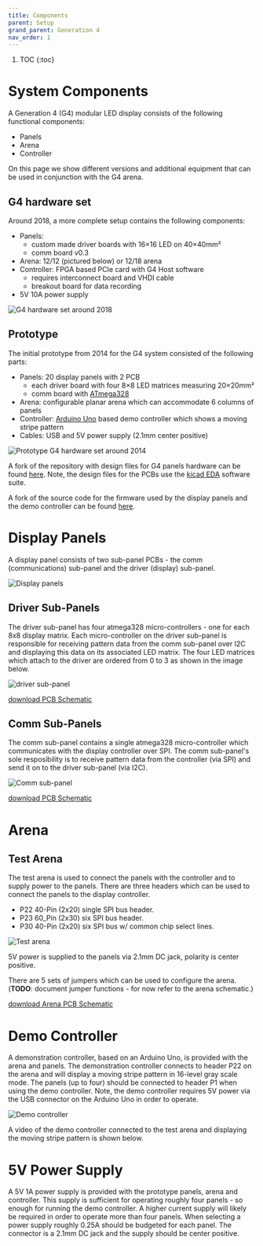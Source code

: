 ```yaml
---
title: Components
parent: Setup
grand_parent: Generation 4
nav_order: 1
---
```


1. TOC
{:toc}


# System Components

A Generation 4 (G4) modular LED display consists of the following functional components:

- Panels
- Arena
- Controller

On this page we show different versions and additional equipment that can be used in conjunction with the G4 arena.

## G4 hardware set

Around 2018, a more complete setup contains the following components:

- Panels:
    - custom made driver boards with 16×16 LED on 40×40mm²
    - comm board v0.3
- Arena: 12/12 (pictured below) or 12/18 arena
- Controller: FPGA based PCIe card with G4 Host software
    - requires interconnect board and VHDI cable
    - breakout board for data recording
- 5V 10A power supply

![G4 hardware set around 2018](../assets/G4_hardware-overview.jpg)

## Prototype

The initial prototype from 2014 for the G4 system consisted of the following parts:

- Panels: 20 display panels with 2 PCB
    - each driver board with four 8×8 LED matrices measuring 20×20mm²
    - comm board with [ATmega328](https://www.microchip.com/wwwproducts/en/ATmega328)
- Arena: configurable planar arena which can accommodate 6 columns of panels
- Controller: [Arduino Uno](https://en.wikipedia.org/wiki/Arduino_Uno) based demo controller which shows a moving stripe pattern
- Cables: USB and 5V power supply (2.1mm center positive)

![Prototype G4 hardware set around 2014](../assets/coleman_bundle.png)


A fork of the repository with design files for G4 panels hardware can be found [here](https://github.com/floesche/panels_g4_hardware). Note, the design files for the PCBs use the [kicad EDA](https://kicad-pcb.org/) software suite.

A fork of the source code for the firmware used by the display panels and the demo controller can be found [here](https://github.com/floesche/panels_g4_firmware). 

# Display Panels

A display panel consists of two sub-panel PCBs - the comm (communications) sub-panel and  the driver (display) sub-panel. 

![Display panels](../assets/display_panels.png)

## Driver Sub-Panels

The driver sub-panel has four atmega328 micro-controllers - one for each 8x8
display matrix. Each micro-controller on the driver sub-panel is responsible
for receiving pattern data from the comm sub-panel over I2C and displaying this
data on its associated LED matrix. The four LED matrices which attach
to the driver are ordered from  0 to 3 as shown in the image below. 


![driver sub-panel](../assets/atmega_driver_front.png)

[download PCB Schematic](../assets/driver.pdf)

## Comm Sub-Panels

The comm sub-panel contains a single atmega328 micro-controller which
communicates with the display controller over SPI. The comm sub-panel's sole
resposibility is to receive pattern data from the controller (via SPI) and
send it on to the driver sub-panel (via I2C). 

![Comm sub-panel](../assets/atmega_comm_front.png)

[download PCB Schematic](../assets/comm.pdf)

# Arena

## Test Arena 

The test arena is used to connect the panels with the controller and to supply
power to the panels. There are three headers which can be used to connect the
panels to the display controller.  

- P22 40-Pin (2x20) single SPI bus header. 
- P23 60_Pin (2x30) six SPI bus header.
- P30 40-Pin (2x20) six SPI bus w/ common chip select lines.

![Test arena](../assets/test_arena.png)

5V power is supplied to the panels via 2.1mm DC jack, polarity is center positive. 

There are 5 sets of jumpers which can be used to configure the arena.  (**TODO**: document jumper functions - for now refer to the arena schematic.)

[download Arena PCB Schematic](../assets/arena.pdf)

# Demo Controller

A demonstration controller, based on an Arduino Uno, is provided with the arena
and panels.  The demonstration controller connects to header P22 on the arena and will
display a moving stripe pattern in 16-level gray scale mode.  The panels (up to
four) should be connected to header P1 when using the demo controller. 
Note, the demo controller requires 5V power via the USB connector on the
Arduino Uno in order to operate.

![Demo controller](../assets/demo_controller.png)

A video of the demo controller connected to the test arena and displaying the moving stripe pattern is shown below. 

# 5V Power Supply

A 5V 1A power supply is provided with the prototype panels, arena and
controller. This supply is sufficient for operating roughly four panels - so
enough for running the demo controller.  A higher current supply will likely be
required in order to operate more than four panels. When selecting a power
supply roughly 0.25A should be budgeted for each panel.  The connector is a
2.1mm DC jack and the supply should be center positive.
